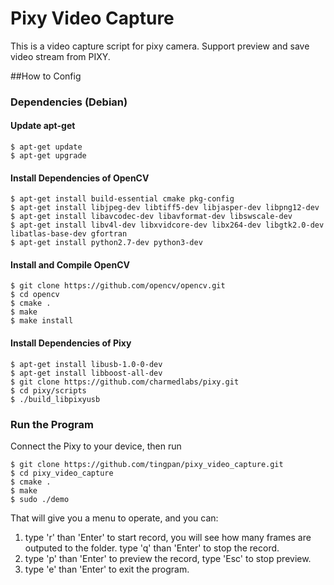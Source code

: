 
# Pixy Video Capture
This is a video capture script for pixy camera. Support preview and save video stream from PIXY.


##How to Config

### Dependencies (Debian)

#### Update apt-get
```
$ apt-get update
$ apt-get upgrade
```

#### Install Dependencies of OpenCV
```
$ apt-get install build-essential cmake pkg-config
$ apt-get install libjpeg-dev libtiff5-dev libjasper-dev libpng12-dev
$ apt-get install libavcodec-dev libavformat-dev libswscale-dev
$ apt-get install libv4l-dev libxvidcore-dev libx264-dev libgtk2.0-dev libatlas-base-dev gfortran
$ apt-get install python2.7-dev python3-dev
```

#### Install and Compile OpenCV
```
$ git clone https://github.com/opencv/opencv.git
$ cd opencv
$ cmake .
$ make
$ make install
```

#### Install Dependencies of Pixy
```
$ apt-get install libusb-1.0-0-dev
$ apt-get install libboost-all-dev
$ git clone https://github.com/charmedlabs/pixy.git
$ cd pixy/scripts
$ ./build_libpixyusb
```

### Run the Program

Connect the Pixy to your device, then run

```
$ git clone https://github.com/tingpan/pixy_video_capture.git
$ cd pixy_video_capture
$ cmake .
$ make
$ sudo ./demo
```
That will give you a menu to operate, and you can:

1. type 'r' than 'Enter' to start record, you will see how many frames are outputed to the folder. type 'q' than 'Enter' to stop the record.
2. type 'p' than 'Enter' to preview the record, type 'Esc' to stop preview.
3. type 'e' than 'Enter' to exit the program.


